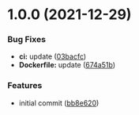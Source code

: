 # 1.0.0 (2021-12-29)


### Bug Fixes

* **ci:** update ([03bacfc](https://github.com/AlexanderBabel/ansible-postgresql/commit/03bacfcadfd7843bce6c63ca8d0138b00365bbdb))
* **Dockerfile:** update ([674a51b](https://github.com/AlexanderBabel/ansible-postgresql/commit/674a51bb881a255a0c1c4c6d8bd021b7f07add8d))


### Features

* initial commit ([bb8e620](https://github.com/AlexanderBabel/ansible-postgresql/commit/bb8e620fb5adc34a7a19495adbf32bfdc3207465))
